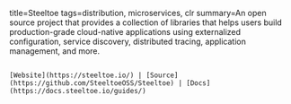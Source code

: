 title=Steeltoe
tags=distribution, microservices, clr
summary=An open source project that provides a collection of libraries that helps users build production-grade cloud-native applications using externalized configuration, service discovery, distributed tracing, application management, and more.
~~~~~~

[Website](https://steeltoe.io/) | [Source](https://github.com/SteeltoeOSS/Steeltoe) | [Docs](https://docs.steeltoe.io/guides/)

